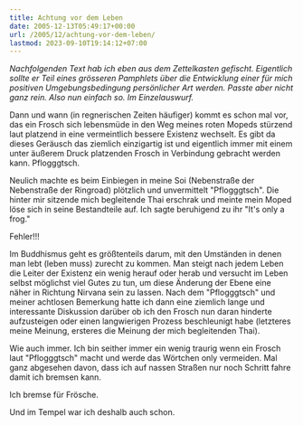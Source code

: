 ```yaml
---
title: Achtung vor dem Leben
date: 2005-12-13T05:49:17+00:00
url: /2005/12/achtung-vor-dem-leben/
lastmod: 2023-09-10T19:14:12+07:00
---
```

_Nachfolgenden Text hab ich eben aus dem Zettelkasten gefischt. Eigentlich sollte er Teil eines grösseren Pamphlets über die Entwicklung einer für mich positiven Umgebungsbedingung persönlicher Art werden. Passte aber nicht ganz rein. Also nun einfach so. Im Einzelauswurf._

Dann und wann (in regnerischen Zeiten häufiger) kommt es schon mal vor, das ein Frosch sich lebensmüde in den Weg meines roten Mopeds stürzend laut platzend in eine vermeintlich bessere Existenz wechselt. Es gibt da dieses Geräusch das ziemlich einzigartig ist und eigentlich immer mit einem unter äußerem Druck platzenden Frosch in Verbindung gebracht werden kann. Pflogggtsch.

Neulich machte es beim Einbiegen in meine Soi (Nebenstraße der Nebenstraße der Ringroad) plötzlich und unvermittelt "Pflogggtsch". Die hinter mir sitzende mich begleitende Thai erschrak und meinte mein Moped löse sich in seine Bestandteile auf. Ich sagte beruhigend zu ihr "It's only a frog."

Fehler!!!

Im Buddhismus geht es größtenteils darum, mit den Umständen in denen man lebt (leben muss) zurecht zu kommen. Man steigt nach jedem Leben die Leiter der Existenz ein wenig herauf oder herab und versucht im Leben selbst möglichst viel Gutes zu tun, um diese Änderung der Ebene eine näher in Richtung Nirvana sein zu lassen. Nach dem "Pflogggtsch" und meiner achtlosen Bemerkung hatte ich dann eine ziemlich lange und interessante Diskussion darüber ob ich den Frosch nun daran hinderte aufzusteigen oder einen langwierigen Prozess beschleunigt habe (letzteres meine Meinung, ersteres die Meinung der mich begleitenden Thai).

Wie auch immer. Ich bin seither immer ein wenig traurig wenn ein Frosch laut "Pflogggtsch" macht und werde das Wörtchen only vermeiden. Mal ganz abgesehen davon, dass ich auf nassen Straßen nur noch Schritt fahre damit ich bremsen kann.

Ich bremse für Frösche.

Und im Tempel war ich deshalb auch schon.
